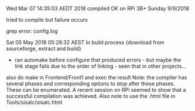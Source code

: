 Wed Mar 07 14:35:03 AEDT 2018 
compiled OK on RPi 3B+ Sunday 9/9/2018

tried to compile but failure occurs

grep error:  config.log 

Sat 05 May 2018 05:28:32 AEST 
In build process {download from sourceforge, extract and build}
 - ran automake before configure 
that produced errors - but maybe the link stage fails due to the order of linking - seen that in other projects...

also do make in Frontend/Front1 and exec the result
Note: the compiler has several phases and corresponding options to stop after these phases. These can be enumerated.
A recent session on RPi seemed to show that a successful compilation was achieved.
Also note to use the .html file  in Tools/sisalc/sisalc.html

